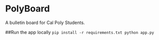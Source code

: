 # PolyBoard
A bulletin board for Cal Poly Students.

##Run the app locally
`pip install -r requirements.txt
python app.py`
